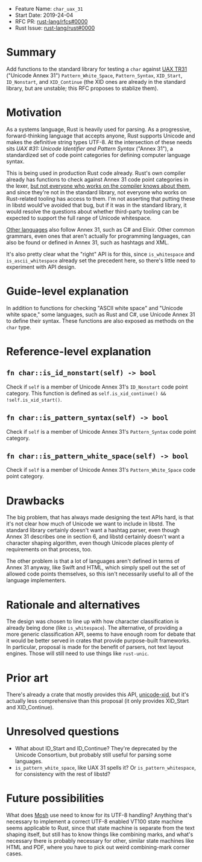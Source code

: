 - Feature Name: `char_uax_31`
- Start Date: 2019-24-04
- RFC PR: [rust-lang/rfcs#0000](https://github.com/rust-lang/rfcs/pull/0000)
- Rust Issue: [rust-lang/rust#0000](https://github.com/rust-lang/rust/issues/0000)

# Summary
[summary]: #summary

Add functions to the standard library for testing a `char` against [UAX TR31](https://unicode.org/reports/tr31/) ("Unicode Annex 31")
`Pattern_White_Space`, `Pattern_Syntax`, `XID_Start`, `ID_Nonstart`, and `XID_Continue` (the XID ones are already in the standard
library, but are unstable; this RFC proposes to stablize them).

# Motivation
[motivation]: #motivation

As a systems language, Rust is heavily used for parsing.
As a progressive, forward-thinking language that accepts anyone,
Rust supports Unicode and makes the definitive string types UTF-8.
At the intersection of these needs sits *UAX #31: Unicode Identifier and Pattern Syntax* ("Annex 31"),
a standardized set of code point categories for defining computer language syntax.

This is being used in production Rust code already.
Rust's own compiler already has functions to check against Annex 31 code point categories in the lexer,
[but not everyone who works on the compiler knows about them](https://internals.rust-lang.org/t/for-await-loops/9819/16),
and since they're not in the standard library,
not everyone who works on Rust-related tooling has access to them.
I'm not asserting that putting these in libstd would've avoided that bug,
but if it was in the standard library,
it would resolve the questions about whether third-party tooling can be expected to support the full range of Unicode whitespace.

[Other languages](https://rosettacode.org/wiki/Unicode_variable_names#C) also follow Annex 31, such as C# and Elixir.
Other common grammars, even ones that aren't actually for programming languages, can also be found or defined in Annex 31,
such as hashtags and XML.

It's also pretty clear what the "right" API is for this,
since `is_whitespace` and `is_ascii_whitespace` already set the precedent here,
so there's little need to experiment with API design.

# Guide-level explanation
[guide-level-explanation]: #guide-level-explanation

In addition to functions for checking "ASCII white space" and "Unicode white space,"
some languages, such as Rust and C#, use Unicode Annex 31 to define their syntax.
These functions are also exposed as methods on the `char` type.

# Reference-level explanation
[reference-level-explanation]: #reference-level-explanation

## `fn char::is_id_nonstart(self) -> bool`

Check if `self` is a member of Unicode Annex 31's `ID_Nonstart` code point category.
This function is defined as `self.is_xid_continue() && !self.is_xid_start()`.

## `fn char::is_pattern_syntax(self) -> bool`

Check if `self` is a member of Unicode Annex 31's `Pattern_Syntax` code point category.

## `fn char::is_pattern_white_space(self) -> bool`

Check if `self` is a member of Unicode Annex 31's `Pattern_White_Space` code point category.

# Drawbacks
[drawbacks]: #drawbacks

The big problem, that has always made designing the text APIs hard,
is that it's not clear how much of Unicode we want to include in libstd.
The standard library certainly doesn't want a hashtag parser, even though Annex 31 describes one in section 6,
and libstd certainly doesn't want a character shaping algorithm,
even though Unicode places plenty of requirements on that process, too.

The other problem is that a lot of languages aren't defined in terms of Annex 31 anyway,
like Swift and HTML, which simply spell out the set of allowed code points themselves,
so this isn't necessarily useful to all of the language implementers.

# Rationale and alternatives
[rationale-and-alternatives]: #rationale-and-alternatives

The design was chosen to line up with how character classification is already being done (like `is_whitespace`).
The alternative, of providing a more generic classification API,
seems to have enough room for debate that it would be better served in crates that provide purpose-built frameworks.
In particular, proposal is made for the benefit of parsers, not text layout engines.
Those will still need to use things like `rust-unic`.

# Prior art
[prior-art]: #prior-art

There's already a crate that mostly provides this API, [unicode-xid](https://lib.rs/crates/unicode-xid),
but it's actually less comprehensive than this proposal (it only provides XID_Start and XID_Continue).

# Unresolved questions
[unresolved-questions]: #unresolved-questions

- What about ID_Start and ID_Continue? They're deprecated by the Unicode Consortium, but probably still useful for parsing some languages.
- `is_pattern_white_space`, like UAX 31 spells it? Or `is_pattern_whitespace`, for consistency with the rest of libstd?

# Future possibilities
[future-possibilities]: #future-possibilities

What does [Mosh](https://mosh.org/) use need to know for its UTF-8 handling?
Anything that's necessary to implement a correct UTF-8 enabled VT100 state machine seems applicable to Rust,
since that state machine is separate from the text shaping itself, but still has to know things like combining marks,
and what's necessary there is probably necessary for other, similar state machines like HTML and PDF,
where you have to pick out weird combining-mark corner cases.
